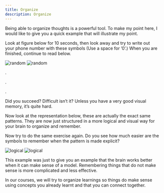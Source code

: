 ```yaml
---
title: Organize
description: Organize
---
```


Being able to organize thoughts is a powerful tool. To make my point here, I would like to give you a quick example that will illustrate my point.

Look at figure below for 10 seconds, then look away and try to write out your phone number with these symbols (Use a space for ’0’.) When you are finished, continue to read below.

![random](/assets/mindset/scattered.png)
<img src="/assets/mindset/scattered.png" alt="random">

.

.

.

Did you succeed? Difficult isn’t it? Unless you have a very good visual memory, it’s quite hard.

Now look at the representation below, these are actually the exact same patterns. They are now just structured in a more logical and visual way for your brain to organize and remember.

Now try to do the same exercise again. Do you see how much easier are the symbols to remember when the pattern is made explicit?

![logical](/assets/mindset/unscattered.png)
<img src="/assets/mindset/unscattered.png" alt="logical">

This example was just to give you an example that the brain works better when it can make sense of a model. Remembering things that do not make sense is more complicated and less effective.

In our courses, we will try to organize learnings so things do make sense using concepts you already learnt and that you can connect together.
